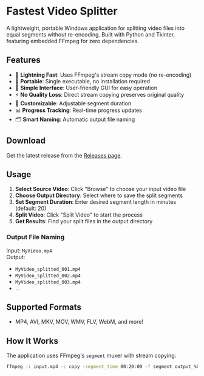 # Fastest Video Splitter

A lightweight, portable Windows application for splitting video files into equal segments without re-encoding. Built with Python and Tkinter, featuring embedded FFmpeg for zero dependencies.

## Features

- 🚀 **Lightning Fast**: Uses FFmpeg's stream copy mode (no re-encoding)
- 📁 **Portable**: Single executable, no installation required
- 🎯 **Simple Interface**: User-friendly GUI for easy operation
- ⚡ **No Quality Loss**: Direct stream copying preserves original quality
- 🔧 **Customizable**: Adjustable segment duration
- 📊 **Progress Tracking**: Real-time progress updates
- 🗂️ **Smart Naming**: Automatic output file naming

## Download

Get the latest release from the [Releases page](https://github.com/mehmetgozlemeci/FastestVideoSplitter/releases).

## Usage

1. **Select Source Video**: Click "Browse" to choose your input video file
2. **Choose Output Directory**: Select where to save the split segments
3. **Set Segment Duration**: Enter desired segment length in minutes (default: 20)
4. **Split Video**: Click "Split Video" to start the process
5. **Get Results**: Find your split files in the output directory

### Output File Naming

Input: `MyVideo.mp4`  
Output: 
- `MyVideo_splitted_001.mp4`
- `MyVideo_splitted_002.mp4` 
- `MyVideo_splitted_003.mp4`
- ...

## Supported Formats

- MP4, AVI, MKV, MOV, WMV, FLV, WebM, and more!

## How It Works

The application uses FFmpeg's `segment` muxer with stream copying:
```bash
ffmpeg -i input.mp4 -c copy -segment_time 00:20:00 -f segment output_%03d.mp4
